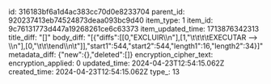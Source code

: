 id: 316183bf6a1d4ac383cc70d0e8233704
parent_id: 920237413eb74524873deaa093bc9d40
item_type: 1
item_id: 9c76131773d447a19268261ce6c63373
item_updated_time: 1713876342313
title_diff: "[]"
body_diff: "[{\"diffs\":[[0,\"EXCLUIR\\\n\"],[1,\"\\t\\t\\t\\tEXECUTAR --> \\\n\"],[0,\"\\t\\t\\tend\\\n\\t\"]],\"start1\":544,\"start2\":544,\"length1\":16,\"length2\":34}]"
metadata_diff: {"new":{},"deleted":[]}
encryption_cipher_text: 
encryption_applied: 0
updated_time: 2024-04-23T12:54:15.062Z
created_time: 2024-04-23T12:54:15.062Z
type_: 13